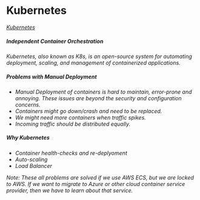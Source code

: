 # Kubernetes
<i>
<a href="https://kubernetes.io/">Kubernetes</a>
<h5>Independent Container Orchestration</h5>
<p>Kubernetes, also known as K8s, is an open-source system for automating deployment, scaling, and management of containerized applications.</p>

##### Problems with Manual Deployment
<ul>
<li>Manual Deployment of containers is hard to maintain, error-prone and annoying. These issues are beyond the security and configuration concerns.</li>
<li>Containers might go down/crash and need to be replaced.</li>
<li>We might need more containers when traffic spikes.</li>
<li>Incoming traffic should be distributed equally.</li>
</ul>

##### Why Kubernetes
<ul>
<li>Container health-checks and re-deplyoment</li>
<li>Auto-scaling</li>
<li>Load Balancer</li>
</ul>
<p>Note: These all problems are solved if we use AWS ECS, but we are locked to AWS. If we want to migrate to Azure or other cloud container service provider, then we have to learn about that service.</p>

</i>